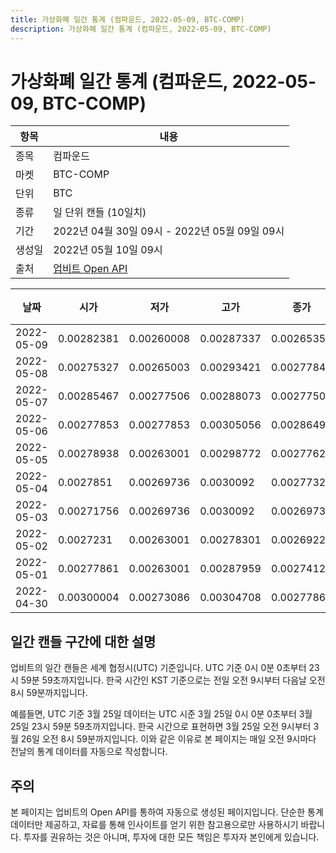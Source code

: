 ```yaml
---
title: 가상화폐 일간 통계 (컴파운드, 2022-05-09, BTC-COMP)
description: 가상화폐 일간 통계 (컴파운드, 2022-05-09, BTC-COMP)
---
```



가상화폐 일간 통계 (컴파운드, 2022-05-09, BTC-COMP)
===

|항목|내용|
|--|--|
|종목|컴파운드|
|마켓|BTC-COMP|
|단위|BTC|
|종류|일 단위 캔들 (10일치)|
|기간|2022년 04월 30일 09시 - 2022년 05월 09일 09시|
|생성일|2022년 05월 10일 09시|
|출처|[업비트 Open API](https://docs.upbit.com)|


|날짜|시가|저가|고가|종가|비고|
|--|--|--|--|--|--|
|2022-05-09|0.00282381|0.00260008|0.00287337|0.00265355|    |
|2022-05-08|0.00275327|0.00265003|0.00293421|0.00277848|    |
|2022-05-07|0.00285467|0.00277506|0.00288073|0.00277506|    |
|2022-05-06|0.00277853|0.00277853|0.00305056|0.00286499|    |
|2022-05-05|0.00278938|0.00263001|0.00298772|0.0027762|    |
|2022-05-04|0.0027851|0.00269736|0.0030092|0.00277323|    |
|2022-05-03|0.00271756|0.00269736|0.0030092|0.00269737|    |
|2022-05-02|0.0027231|0.00263001|0.00278301|0.00269225|    |
|2022-05-01|0.00277861|0.00263001|0.00287959|0.00274124|    |
|2022-04-30|0.00300004|0.00273086|0.00304708|0.00277861|    |


일간 캔들 구간에 대한 설명
---


업비트의 일간 캔들은 세계 협정시(UTC) 기준입니다. 
UTC 기준 0시 0분 0초부터 23시 59분 59초까지입니다. 
한국 시간인 KST 기준으로는 전일 오전 9시부터 다음날 오전 8시 59분까지입니다. 


예를들면, UTC 기준 3월 25일 데이터는 UTC 시준 3월 25일 0시 0분 0초부터 3월 25일 23시 59분 59초까지입니다. 
한국 시간으로 표현하면 3월 25일 오전 9시부터 3월 26일 오전 8시 59분까지입니다. 
이와 같은 이유로 본 페이지는 매일 오전 9시마다 전날의 통계 데이터를 자동으로 작성합니다. 


주의
---


본 페이지는 업비트의 Open API를 통하여 자동으로 생성된 페이지입니다. 
단순한 통계 데이터만 제공하고, 자료를 통해 인사이트를 얻기 위한 참고용으로만 사용하시기 바랍니다. 
투자를 권유하는 것은 아니며, 투자에 대한 모든 책임은 투자자 본인에게 있습니다. 
